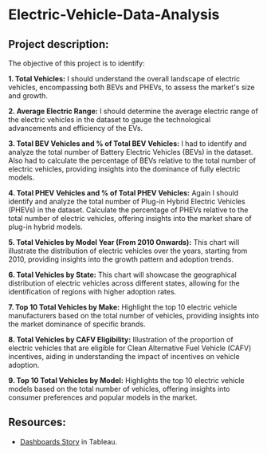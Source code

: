 # Electric-Vehicle-Data-Analysis

## Project description:

The objective of this project is to identify:

**1. Total Vehicles:** I should understand the overall landscape of electric vehicles, encompassing both BEVs and PHEVs, to assess the market's size and growth.

**2. Average Electric Range:** I should determine the average electric range of the electric vehicles in the dataset to gauge the technological advancements and efficiency of the EVs.

**3. Total BEV Vehicles and % of Total BEV Vehicles:** I had to identify and analyze the total number of Battery Electric Vehicles (BEVs) in the dataset. Also had to calculate the percentage of BEVs relative to the total number of electric vehicles, providing insights into the dominance of fully electric models.

**4. Total PHEV Vehicles and % of Total PHEV Vehicles:** Again I should identify and analyze the total number of Plug-in Hybrid Electric Vehicles (PHEVs) in the dataset. Calculate the percentage of PHEVs relative to the total number of electric vehicles, offering insights into the market share of plug-in hybrid models.

**5. Total Vehicles by Model Year (From 2010 Onwards):** This chart will illustrate the distribution of electric vehicles over the years, starting from 2010, providing insights into the growth pattern and adoption trends.

**6. Total Vehicles by State:** This chart will showcase the geographical distribution of electric vehicles across different states, allowing for the identification of regions with higher adoption rates.

**7. Top 10 Total Vehicles by Make:** Highlight the top 10 electric vehicle manufacturers based on the total number of vehicles, providing insights into the market dominance of specific brands.

**8. Total Vehicles by CAFV Eligibility:** Illustration of the proportion of electric vehicles that are eligible for Clean Alternative Fuel Vehicle (CAFV) incentives, aiding in understanding the impact of incentives on vehicle adoption.

**9. Top 10 Total Vehicles by Model:** Highlights the top 10 electric vehicle models based on the total number of vehicles, offering insights into consumer preferences and popular models in the market.

## Resources: 
* [Dashboards Story](https://lnkd.in/efxBt6MK) in Tableau.
